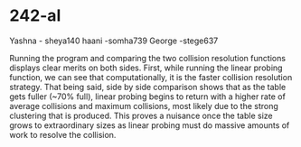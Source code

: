 # 242-al
Yashna - sheya140
haani -somha739 
George -stege637

Running the program and comparing the two collision resolution functions displays clear merits on both sides. 
First, while running the linear probing function, we can see that computationally, it is the faster collision resolution strategy.
That being said, side by side comparison shows that as the table gets fuller (~70% full), linear probing begins to return with a higher rate
of average collisions and maximum collisions, most likely due to the strong clustering that is produced. 
This proves a nuisance once the table size grows to extraordinary sizes as linear probing must do massive amounts of work to resolve the
collision.
